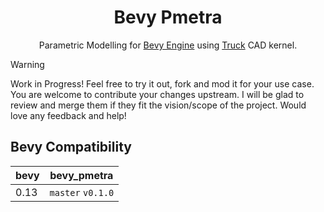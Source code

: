 <div align="center">

# Bevy Pmetra

Parametric Modelling for [Bevy Engine][bevy-website] using [Truck][truck-github] CAD kernel.

</div>

> [!WARNING]
> Work in Progress! Feel free to try it out, fork and mod it for your use case. You are welcome to contribute your changes upstream. I will be glad to review and merge them if they fit the vision/scope of the project. Would love any feedback and help!

## Bevy Compatibility

| bevy | bevy_pmetra        |
| ---- | ------------------ |
| 0.13 | `master` `v0.1.0` |

[bevy-website]: https://bevyengine.org/
[truck-github]: https://github.com/ricosjp/truck

